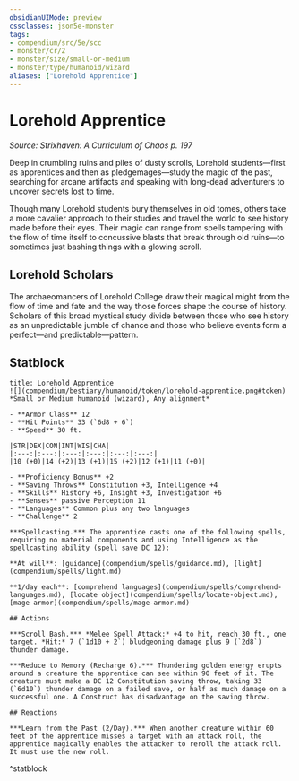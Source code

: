 ```yaml
---
obsidianUIMode: preview
cssclasses: json5e-monster
tags:
- compendium/src/5e/scc
- monster/cr/2
- monster/size/small-or-medium
- monster/type/humanoid/wizard
aliases: ["Lorehold Apprentice"]
---
```

# Lorehold Apprentice
*Source: Strixhaven: A Curriculum of Chaos p. 197*  

Deep in crumbling ruins and piles of dusty scrolls, Lorehold students—first as apprentices and then as pledgemages—study the magic of the past, searching for arcane artifacts and speaking with long-dead adventurers to uncover secrets lost to time.

Though many Lorehold students bury themselves in old tomes, others take a more cavalier approach to their studies and travel the world to see history made before their eyes. Their magic can range from spells tampering with the flow of time itself to concussive blasts that break through old ruins—to sometimes just bashing things with a glowing scroll.

## Lorehold Scholars

The archaeomancers of Lorehold College draw their magical might from the flow of time and fate and the way those forces shape the course of history. Scholars of this broad mystical study divide between those who see history as an unpredictable jumble of chance and those who believe events form a perfect—and predictable—pattern.

## Statblock

```ad-statblock
title: Lorehold Apprentice
![](compendium/bestiary/humanoid/token/lorehold-apprentice.png#token)
*Small or Medium humanoid (wizard), Any alignment*

- **Armor Class** 12 
- **Hit Points** 33 (`6d8 + 6`)
- **Speed** 30 ft.

|STR|DEX|CON|INT|WIS|CHA|
|:---:|:---:|:---:|:---:|:---:|:---:|
|10 (+0)|14 (+2)|13 (+1)|15 (+2)|12 (+1)|11 (+0)|

- **Proficiency Bonus** +2
- **Saving Throws** Constitution +3, Intelligence +4
- **Skills** History +6, Insight +3, Investigation +6
- **Senses** passive Perception 11
- **Languages** Common plus any two languages
- **Challenge** 2

***Spellcasting.*** The apprentice casts one of the following spells, requiring no material components and using Intelligence as the spellcasting ability (spell save DC 12):

**At will**: [guidance](compendium/spells/guidance.md), [light](compendium/spells/light.md)

**1/day each**: [comprehend languages](compendium/spells/comprehend-languages.md), [locate object](compendium/spells/locate-object.md), [mage armor](compendium/spells/mage-armor.md)

## Actions

***Scroll Bash.*** *Melee Spell Attack:* +4 to hit, reach 30 ft., one target. *Hit:* 7 (`1d10 + 2`) bludgeoning damage plus 9 (`2d8`) thunder damage.

***Reduce to Memory (Recharge 6).*** Thundering golden energy erupts around a creature the apprentice can see within 90 feet of it. The creature must make a DC 12 Constitution saving throw, taking 33 (`6d10`) thunder damage on a failed save, or half as much damage on a successful one. A Construct has disadvantage on the saving throw.

## Reactions

***Learn from the Past (2/Day).*** When another creature within 60 feet of the apprentice misses a target with an attack roll, the apprentice magically enables the attacker to reroll the attack roll. It must use the new roll.
```
^statblock